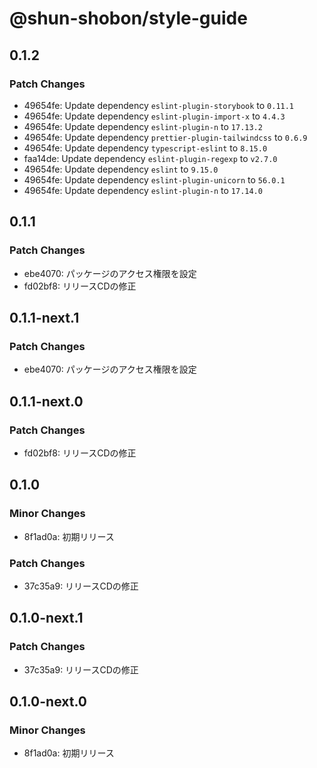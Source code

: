 # @shun-shobon/style-guide

## 0.1.2

### Patch Changes

- 49654fe: Update dependency `eslint-plugin-storybook` to `0.11.1`
- 49654fe: Update dependency `eslint-plugin-import-x` to `4.4.3`
- 49654fe: Update dependency `eslint-plugin-n` to `17.13.2`
- 49654fe: Update dependency `prettier-plugin-tailwindcss` to `0.6.9`
- 49654fe: Update dependency `typescript-eslint` to `8.15.0`
- faa14de: Update dependency `eslint-plugin-regexp` to `v2.7.0`
- 49654fe: Update dependency `eslint` to `9.15.0`
- 49654fe: Update dependency `eslint-plugin-unicorn` to `56.0.1`
- 49654fe: Update dependency `eslint-plugin-n` to `17.14.0`

## 0.1.1

### Patch Changes

- ebe4070: パッケージのアクセス権限を設定
- fd02bf8: リリースCDの修正

## 0.1.1-next.1

### Patch Changes

- ebe4070: パッケージのアクセス権限を設定

## 0.1.1-next.0

### Patch Changes

- fd02bf8: リリースCDの修正

## 0.1.0

### Minor Changes

- 8f1ad0a: 初期リリース

### Patch Changes

- 37c35a9: リリースCDの修正

## 0.1.0-next.1

### Patch Changes

- 37c35a9: リリースCDの修正

## 0.1.0-next.0

### Minor Changes

- 8f1ad0a: 初期リリース
